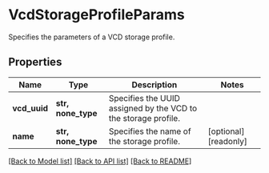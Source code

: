 # VcdStorageProfileParams

Specifies the parameters of a VCD storage profile.

## Properties
Name | Type | Description | Notes
------------ | ------------- | ------------- | -------------
**vcd_uuid** | **str, none_type** | Specifies the UUID assigned by the VCD to the storage profile. | 
**name** | **str, none_type** | Specifies the name of the storage profile. | [optional] [readonly] 

[[Back to Model list]](../README.md#documentation-for-models) [[Back to API list]](../README.md#documentation-for-api-endpoints) [[Back to README]](../README.md)


